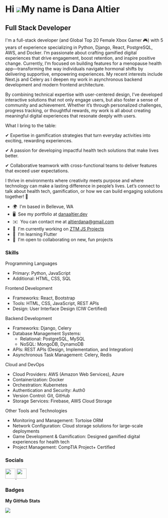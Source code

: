 Hi ![](https://user-images.githubusercontent.com/18350557/176309783-0785949b-9127-417c-8b55-ab5a4333674e.gif)My name is Dana Altier
===================================================================================================================================

Full Stack Developer
--------------------

I'm a full-stack developer (and Global Top 20 Female Xbox Gamer 🎮) with 5 years of experience specializing in Python, Django, React, PostgreSQL, AWS, and Docker. I’m passionate about crafting gamified digital experiences that drive engagement, boost retention, and inspire positive change. Currently, I’m focused on building features for a menopause health app—transforming the way individuals navigate hormonal shifts by delivering supportive, empowering experiences. My recent interests include Next.js and Celery as I deepen my work in asynchronous backend development and modern frontend architecture.

By combining technical expertise with user-centered design, I’ve developed interactive solutions that not only engage users, but also foster a sense of community and achievement. Whether it’s through personalized challenges, progress tracking, or thoughtful rewards, my work is all about creating meaningful digital experiences that resonate deeply with users.

What I bring to the table:

✔ Expertise in gamification strategies that turn everyday activities into exciting, rewarding experiences.

✔ A passion for developing impactful health tech solutions that make lives better.

✔ Collaborative teamwork with cross-functional teams to deliver features that exceed user expectations.

I thrive in environments where creativity meets purpose and where technology can make a lasting difference in people’s lives. Let’s connect to talk about health tech, gamification, or how we can build engaging solutions together! 🌟

* 🌍  I'm based in Bellevue, WA
* 🖥️  See my portfolio at [danaaltier.dev](https://danaaltier.dev/)
* ✉️  You can contact me at [altierdana@gmail.com](mailto:altierdana@gmail.com)
* 🚀  I'm currently working on [ZTM JS Projects](https://danaaltier.dev/ZTMJSProjects/)
* 🧠  I'm learning Flutter
* 🤝  I'm open to collaborating on new, fun projects

### Skills

Programming Languages
* Primary: Python, JavaScript
* Additional: HTML, CSS, SQL

Frontend Development
* Frameworks: React, Bootstrap
* Tools: HTML, CSS, JavaScript, REST APIs
* Design: User Interface Design (CIW Certified)

Backend Development
* Frameworks: Django, Celery
* Database Management Systems:
  * Relational: PostgreSQL, MySQL
  * NoSQL: MongoDB, DynamoDB
* APIs: REST APIs (Design, Implementation, and Integration)
* Asynchronous Task Management: Celery, Redis

Cloud and DevOps
* Cloud Providers: AWS (Amazon Web Services), Azure
* Containerization: Docker
* Orchestration: Kubernetes
* Authentication and Security: Auth0
* Version Control: Git, GitHub
* Storage Services: Firebase, AWS Cloud Storage

Other Tools and Technologies
* Monitoring and Management: Tortoise ORM
* Network Configuration: Cloud storage solutions for large-scale deployments
* Game Development & Gamification: Designed gamified digital experiences for health tech
* Project Management: CompTIA Project+ Certified

### Socials

<p align="left"> <a href="https://www.github.com/DAltier" target="_blank" rel="noreferrer"> <picture> <source media="(prefers-color-scheme: dark)" srcset="https://raw.githubusercontent.com/danielcranney/readme-generator/main/public/icons/socials/github-dark.svg" /> <source media="(prefers-color-scheme: light)" srcset="https://raw.githubusercontent.com/danielcranney/readme-generator/main/public/icons/socials/github.svg" /> <img src="https://raw.githubusercontent.com/danielcranney/readme-generator/main/public/icons/socials/github.svg" width="32" height="32" /> </picture> </a> <a href="https://www.linkedin.com/in/danaaltier/" target="_blank" rel="noreferrer"> <picture> <source media="(prefers-color-scheme: dark)" srcset="https://raw.githubusercontent.com/danielcranney/readme-generator/main/public/icons/socials/linkedin-dark.svg" /> <source media="(prefers-color-scheme: light)" srcset="https://raw.githubusercontent.com/danielcranney/readme-generator/main/public/icons/socials/linkedin.svg" /> <img src="https://raw.githubusercontent.com/danielcranney/readme-generator/main/public/icons/socials/linkedin.svg" width="32" height="32" /> </picture> </a></p>

### Badges

<b>My GitHub Stats</b>

<a href="http://www.github.com/DAltier"><img src="https://github-readme-streak-stats.herokuapp.com/?user=DAltier&stroke=ffffff&background=1c1917&ring=0891b2&fire=0891b2&currStreakNum=ffffff&currStreakLabel=0891b2&sideNums=ffffff&sideLabels=ffffff&dates=ffffff&hide_border=true" /></a>
